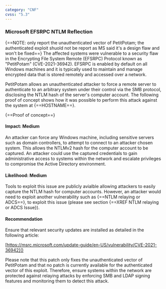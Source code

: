 ```yaml
---
category: "CNF"
cvss: "5.3"
---
```

### Microsoft EFSRPC NTLM Reflection
{==NOTE: only report the unauthenticated vector of PetitPotam; the authenticated exploit shuold not be report as MS said it's a design flaw and won't be fixed==}
The affected systems were vulnerable to a security flaw in the Encrypting File System Remote (EFSRPC) Protocol known as "PetitPotam" (CVE-2021-36942). EFSRPC is enabled by default on all Windows machines and it is typically used to maintain and manage encrypted data that is stored remotely and accessed over a network.

PetitPotam allows an unauthenticated attacker to force a remote server to authenticate to an arbitrary system under their control via the SMB protocol, disclosing the NTLM hash of the server's computer account. The following proof of concept shows how it was possible to perform this attack against the system at {==HOSTNAME==}.

{==Proof of concept==}
#### Impact: Medium
An attacker can force any Windows machine, including sensitive servers such as domain controllers, to attempt to connect to an attacker chosen system. This allows the NTLMv2 hash for the computer account to be captured. An attacker could use the captured credentials to gain administrative access to systems within the network and escalate privileges to compromise the Active Directory environment.
#### Likelihood: Medium
Tools to exploit this issue are publicly avialble allowing attackers to easily capture the NTLM hash for computer accounts. However, an attacker would need to exploit another vulnerability such as {==NTLM relaying or ADCS==}, to exploit this issue (please see section {==XREF NTLM relaying or ADCS Issue}).
#### Recommendation
Ensure that relevant security updates are installed as detailed in the following article:

[https://msrc.microsoft.com/update-guide/en-US/vulnerability/CVE-2021-36942]()

Please note that this patch only fixes the unauthenticated vector of PetitPotam and that no patch is currently available for the authenticated vector of this exploit. Therefore, ensure systems within the network are protected against relaying attacks by enforcing SMB and LDAP signing features and monitoring them to detect this attack.
